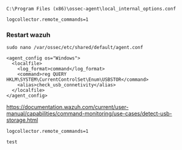 ```C:\Program Files (x86)\ossec-agent\local_internal_options.conf```

```
logcollector.remote_commands=1
```
### Restart wazuh

```
sudo nano /var/ossec/etc/shared/default/agent.conf
```
```
<agent_config os="Windows">
  <localfile>
    <log_format>command</log_format>
    <command>reg QUERY HKLM\SYSTEM\CurrentControlSet\Enum\USBSTOR</command>
    <alias>check_usb_connetivity</alias>
  </localfile>
</agent_config>
```

https://documentation.wazuh.com/current/user-manual/capabilities/command-monitoring/use-cases/detect-usb-storage.html

```
logcollector.remote_commands=1
```

```
test
```
